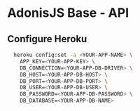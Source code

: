 # AdonisJS Base - API

## Configure Heroku

```bash
  heroku config:set -a <YOUR-APP-NAME> \
    APP_KEY=<YOUR-APP-KEY> \
    DB_CONNECTION=<YOUR-APP-DB-DRIVER> \
    DB_HOST=<YOUR-APP-DB-HOST> \
    DB_PORT=<YOUR-APP-DB-PORT> \
    DB_USER=<YOUR-APP-DB-USER> \
    DB_PASSWORD=<YOUR-APP-DB-PASSWORD> \
    DB_DATABASE=<YOUR-APP-DB-NAME>
```

